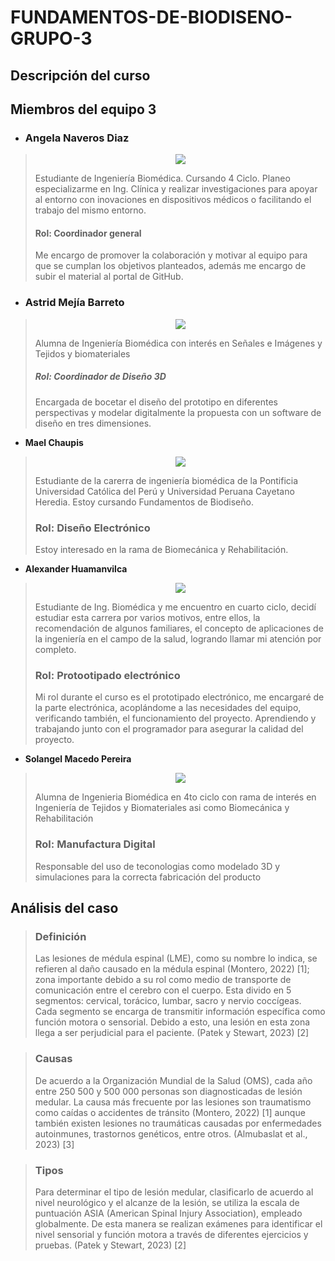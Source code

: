 
# FUNDAMENTOS-DE-BIODISENO-GRUPO-3

## Descripción del curso 
>
>
## Miembros del equipo 3

* ### **Angela Naveros Diaz**
> <p align="center" ><img src="https://github.com/user-attachments/assets/a8deaacc-f520-4b49-891e-84268a0a8287">
>
> Estudiante de Ingeniería Biomédica. Cursando 4 Ciclo. Planeo especializarme en Ing. Clínica y realizar investigaciones para apoyar al entorno con inovaciones en dispositivos médicos o facilitando el trabajo del mismo entorno.
>
> #### **Rol: Coordinador general**
> Me encargo de promover la colaboración y motivar al equipo para que se cumplan los objetivos planteados, además me encargo de subir el material al portal de GitHub.
  
* ### **Astrid Mejía Barreto**
> <p align="center" ><img src="https://github.com/user-attachments/assets/e1352d0a-98e0-4d9c-8e0b-d9601d7b1ca0">
>
> Alumna de Ingeniería Biomédica con interés en Señales e Imágenes y Tejidos y biomateriales 
>
> ##### **Rol: Coordinador de Diseño 3D** 
> Encargada de bocetar el diseño del prototipo en diferentes perspectivas y modelar digitalmente la propuesta con un software de diseño en tres dimensiones.
  
* **Mael Chaupis**
> <p align="center" ><img src="https://github.com/user-attachments/assets/da56ef4e-3f30-4b55-87e7-4c677f6a3da6">                    
>
> Estudiante de la carerra de ingeniería biomédica de la Pontificia Universidad Católica del Perú y Universidad Peruana Cayetano Heredia. Estoy cursando Fundamentos de Biodiseño.
>
> ### **Rol: Diseño Electrónico**
> Estoy interesado en la rama de Biomecánica y Rehabilitación.

* **Alexander Huamanvilca**
> <p align="center" ><img src="https://github.com/user-attachments/assets/11eef892-9124-4ad3-9204-118b728662c2">       
>
> Estudiante de Ing. Biomédica y me encuentro en cuarto ciclo, decidí estudiar esta carrera por varios motivos, entre ellos, la recomendación de algunos familiares, el concepto de aplicaciones de la ingeniería en el campo de la salud, logrando llamar mi atención por completo.
>
> ### **Rol: Protootipado electrónico**
> Mi rol durante el curso es el prototipado electrónico, me encargaré de la parte electrónica, acoplándome a las necesidades del equipo, verificando también, el funcionamiento del proyecto. Aprendiendo y trabajando junto con el programador para asegurar la calidad del proyecto.

* **Solangel Macedo Pereira**
> <p align="center" ><img src="https://github.com/user-attachments/assets/9a858c57-5542-46cf-81f2-1bb7433535a8">
> 
> Alumna de Ingenieria Biomédica en 4to ciclo con rama de interés en Ingeniería de Tejidos y Biomateriales asi como Biomecánica y Rehabilitación 
> 
> ### **Rol: Manufactura Digital**
> Responsable del uso de teconologias como modelado 3D y simulaciones para la correcta fabricación del producto

## Análisis del caso
> 
> ### Definición
> Las lesiones de médula espinal (LME), como su nombre lo indica, se refieren al daño causado en la médula espinal (Montero, 2022) [1]; zona importante debido a su rol como medio de transporte de comunicación entre el cerebro con el cuerpo. Esta divido en 5 segmentos: cervical, torácico, lumbar, sacro y nervio coccígeas. Cada segmento se encarga de transmitir información específica como función motora o sensorial. Debido a esto, una lesión en esta zona llega a ser perjudicial para el paciente. (Patek y Stewart, 2023) [2]

> ### Causas
> De acuerdo a la Organización Mundial de la Salud (OMS), cada año entre 250 500 y 500 000 personas son diagnosticadas de lesión medular. La causa más frecuente por las lesiones son traumatismo como caídas o accidentes de tránsito  (Montero, 2022) [1] aunque también existen lesiones no traumáticas causadas por enfermedades autoinmunes, trastornos genéticos, entre otros. (Almubaslat et al., 2023)  [3]

> ### Tipos
> Para determinar el tipo de lesión medular, clasificarlo de acuerdo al nivel neurológico y el alcanze de la lesión, se utiliza la escala de puntuación ASIA (American Spinal Injury Association), empleado globalmente. De esta manera se realizan exámenes para identificar el nivel sensorial y función motora a través de diferentes ejercicios y pruebas. (Patek y Stewart, 2023) [2]

